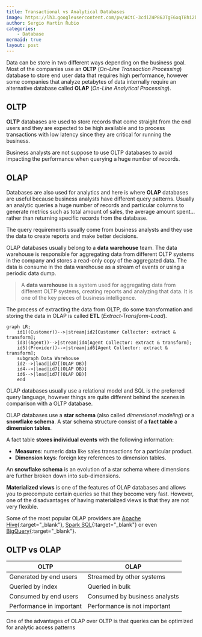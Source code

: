 ```yaml
---
title: Transactional vs Analytical Databases
image: https://lh3.googleusercontent.com/pw/ACtC-3cdiZ4P86JTgE6xqTBhi2bGxZ_2jfWtGHe4v6hcc9HvCL97YiyqpmISaLI0fute7R0pOQ3R-zYz6pIdEWH9zXzYjzVlWxTqAcSkwzt-NVxHjz7DMVhtGlVyeBjiyUByXSzYE_WBEb86qtp8JUtFseTv=w640-h426-no?authuser=1
author: Sergio Martin Rubio
categories:
    - Database
mermaid: true
layout: post
---
```


Data can be store in two different ways depending on the business goal. Most of the companies use an **OLTP** (*On-Line Transaction Processing*) database to store end user data that requires high performance, however some companies that analyze petabytes of data internally require an alternative database called **OLAP** (*On-Line Analytical Processing*).

## OLTP

**OLTP** databases are used to store records that come straight from the end users and they are expected to be high available and to process transactions with low latency since they are critical for running the business.

Business analysts are not suppose to use OLTP databases to avoid impacting the performance when querying a huge number of records.

## OLAP

Databases are also used for analytics and here is where **OLAP** databases are useful because business analysts have different query patterns. Usually an analytic queries a huge number of records and particular columns to generate  metrics such as total amount of sales, the average amount spent... rather than returning specific records from the database.

The query requirements usually come from business analysts and they use the data to create reports and make better decisions.

OLAP databases usually belong to a **data warehouse** team. The data warehouse is responsible for aggregating data from different OLTP systems in the company and stores a read-only copy of the aggregated data. The data is consume in the data warehouse as a stream of events or using a periodic data dump.

> A **data warehouse** is a system used for aggregating data from different OLTP systems, creating reports and  analyzing that data. It is one of the key pieces of business intelligence.

The process of extracting the data from OLTP, do some transformation and storing the data in OLAP is called **ETL** (*Extract-Transform-Load*). 

```mermaid
graph LR;
    id1((Customer))-->|stream|id2[Customer Collector: extract & transform];
    id3((Agent))-->|stream|id4[Agent Collector: extract & transform];
    id5((Provider))-->|stream|id6[Agent Collector: extract & transform];
    subgraph Data Warehouse
    id2-->|load|id7[(OLAP DB)]
    id4-->|load|id7[(OLAP DB)]
    id6-->|load|id7[(OLAP DB)]
    end
```

OLAP databases usually use a relational model and SQL is the preferred query language, however things are quite different behind the scenes in comparison with a OLTP database.

OLAP databases use a **star schema** (also called *dimensional modeling*) or a **snowflake schema**. A star schema structure consist of a **fact table** a **dimension tables**. 

A fact table **stores individual events** with the following information:

- **Measures**: numeric data like sales transactions for a particular product.
- **Dimension keys**: foreign key references to dimension tables.

An **snowflake schema** is an evolution of a star schema where dimensions are further broken down into sub-dimensions.

**Materialized views** is one of the features of OLAP databases and allows you to precompute certain queries so that they become very fast. However, one of the disadvantages of having materialized views is that they are not very flexible.

Some of the most popular OLAP providers are [Apache Hive](https://hive.apache.org){:target="_blank"}, [Spark SQL](https://spark.apache.org/docs/latest/index.html){:target="_blank"} or even [BigQuery](https://cloud.google.com/bigquery){:target="_blank"}.

## OLTP vs OLAP

| OLTP                     | OLAP                          |
| ------------------------ | ----------------------------- |
| Generated by end users   | Streamed by other systems     |
| Queried by index         | Queried in bulk               |
| Consumed by end users    | Consumed by business analysts |
| Performance in important | Performance is not important  |

One of the advantages of OLAP over OLTP is that queries can be optimized for analytic access patterns